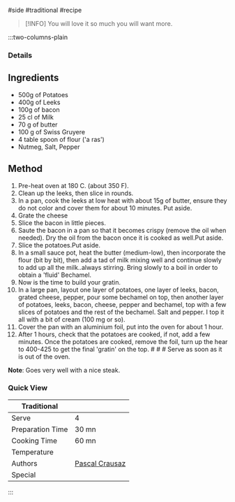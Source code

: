 #side #traditional #recipe

> [!INFO]
> You will love it so much you will want more.

:::two-columns-plain

### Details
## Ingredients

- 500g of Potatoes
- 400g of Leeks
- 100g of bacon
- 25 cl of Milk
- 70 g of butter
- 100 g of Swiss Gruyere
- 4 table spoon of flour ('a ras')
- Nutmeg, Salt, Pepper


## Method

1. Pre-heat oven at 180 C. (about 350 F).
2. Clean up the leeks, then slice in rounds.
3. In a pan, cook the leeks at low heat with about 15g of butter, ensure they do not color and cover them for about 10 minutes. Put aside.
4. Grate the cheese
5. Slice the bacon in little pieces.
6. Saute the bacon in a pan so that it becomes crispy (remove the oil when needed). Dry the oil from the bacon once it is cooked as well.Put aside.
7. Slice the potatoes.Put aside.
8. In a small sauce pot, heat the butter (medium-low), then incorporate the flour (bit by bit), then add a tad of milk mixing well and continue slowly to add up all the milk..always stirring. Bring slowly to a boil in order to obtain a 'fluid' Bechamel.
9. Now is the time to build your gratin.
10. In a large pan, layout one layer of potatoes, one layer of leeks, bacon, grated cheese, pepper, pour some bechamel on top, then another layer of potatoes, leeks, bacon, cheese, pepper and bechamel, top with a few slices of potatoes and the rest of the bechamel. Salt and pepper. I top it all with a bit of cream (100 mg or so).
11. Cover the pan with an aluminium foil, put into the oven for about 1 hour.
12. After 1 hours, check that the potatoes are cooked, if not, add a few minutes. Once the potatoes are cooked, remove the foil, turn up the hear to 400-425 to get the final 'gratin' on the top. # # # Serve as soon as it is out of the oven.

**Note**: Goes very well with a nice steak.



### Quick View
| Traditional      |                                                |
| ---------------- | ---------------------------------------------- |
| Serve            | 4                                              |
| Preparation Time | 30 mn                                          |
| Cooking Time     | 60 mn                                          |
| Temperature      |                                                |
| Authors          | [Pascal Crausaz](mailto:pascal@askpascal.com)  |
| Special          |                                                |

:::

